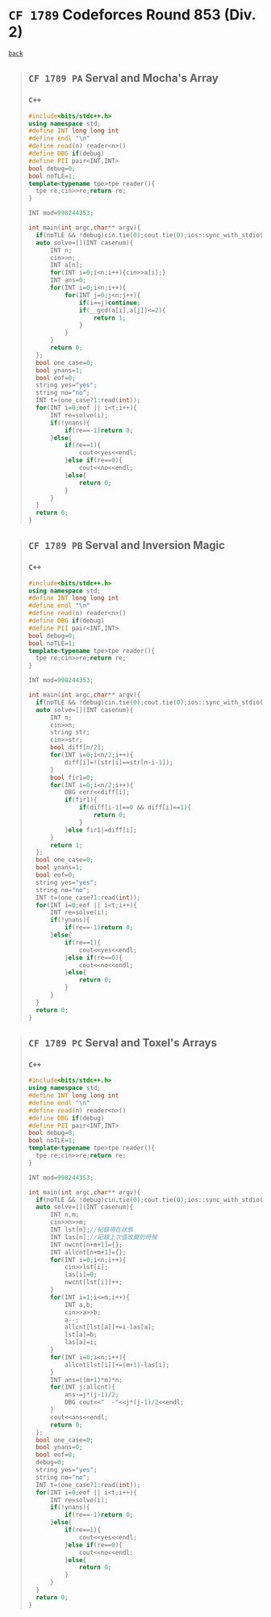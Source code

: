 <link id="style_css" rel="stylesheet" type="text/css" href="/OJ_ans/style.css">

# `CF 1789` Codeforces Round 853 (Div. 2)

[`back`](../)

> ## `CF 1789 PA` Serval and Mocha's Array
>
> ### `C++`
>
> ```c++
> #include<bits/stdc++.h>
> using namespace std;
> #define INT long long int
> #define endl "\n"
> #define read(n) reader<n>()
> #define DBG if(debug)
> #define PII pair<INT,INT>
> bool debug=0;
> bool noTLE=1;
> template<typename tpe>tpe reader(){
> 	tpe re;cin>>re;return re;
> }
>
> INT mod=998244353;
>
> int main(int argc,char** argv){
> 	if(noTLE && !debug)cin.tie(0);cout.tie(0);ios::sync_with_stdio(0);
> 	auto solve=[](INT casenum){
> 		INT n;
> 		cin>>n;
> 		INT a[n];
> 		for(INT i=0;i<n;i++){cin>>a[i];}
> 		INT ans=0;
> 		for(INT i=0;i<n;i++){
> 			for(INT j=0;j<n;j++){
> 				if(i==j)continue;
> 				if(__gcd(a[i],a[j])<=2){
> 					return 1;
> 				}
> 			}
> 		}
> 		return 0;
> 	};
> 	bool one_case=0;
> 	bool ynans=1;
> 	bool eof=0;
> 	string yes="yes";
> 	string no="no";
> 	INT t=(one_case?1:read(int));
> 	for(INT i=0;eof || i<t;i++){
> 		INT re=solve(i);
> 		if(!ynans){
> 			if(re==-1)return 0;
> 		}else{
> 			if(re==1){
> 				cout<<yes<<endl;
> 			}else if(re==0){
> 				cout<<no<<endl;
> 			}else{
> 				return 0;
> 			}
> 		}
> 	}
> 	return 0;
> }
> ```

> ## `CF 1789 PB` Serval and Inversion Magic
>
> ### `C++`
>
> ```c++
> #include<bits/stdc++.h>
> using namespace std;
> #define INT long long int
> #define endl "\n"
> #define read(n) reader<n>()
> #define DBG if(debug)
> #define PII pair<INT,INT>
> bool debug=0;
> bool noTLE=1;
> template<typename tpe>tpe reader(){
> 	tpe re;cin>>re;return re;
> }
>
> INT mod=998244353;
>
> int main(int argc,char** argv){
> 	if(noTLE && !debug)cin.tie(0);cout.tie(0);ios::sync_with_stdio(0);
> 	auto solve=[](INT casenum){
> 		INT n;
> 		cin>>n;
> 		string str;
> 		cin>>str;
> 		bool diff[n/2];
> 		for(INT i=0;i<n/2;i++){
> 			diff[i]=!(str[i]==str[n-i-1]);
> 		}
> 		bool fir1=0;
> 		for(INT i=0;i<n/2;i++){
> 			DBG cerr<<diff[i];
> 			if(fir1){
> 				if(diff[i-1]==0 && diff[i]==1){
> 					return 0;
> 				}
> 			}else fir1|=diff[i];
> 		}
> 		return 1;
> 	};
> 	bool one_case=0;
> 	bool ynans=1;
> 	bool eof=0;
> 	string yes="yes";
> 	string no="no";
> 	INT t=(one_case?1:read(int));
> 	for(INT i=0;eof || i<t;i++){
> 		INT re=solve(i);
> 		if(!ynans){
> 			if(re==-1)return 0;
> 		}else{
> 			if(re==1){
> 				cout<<yes<<endl;
> 			}else if(re==0){
> 				cout<<no<<endl;
> 			}else{
> 				return 0;
> 			}
> 		}
> 	}
> 	return 0;
> }
> ```

> ## `CF 1789 PC` Serval and Toxel's Arrays
>
> ### `C++`
>
> ```c++
> #include<bits/stdc++.h>
> using namespace std;
> #define INT long long int
> #define endl "\n"
> #define read(n) reader<n>()
> #define DBG if(debug)
> #define PII pair<INT,INT>
> bool debug=0;
> bool noTLE=1;
> template<typename tpe>tpe reader(){
> 	tpe re;cin>>re;return re;
> }
>
> INT mod=998244353;
>
> int main(int argc,char** argv){
> 	if(noTLE && !debug)cin.tie(0);cout.tie(0);ios::sync_with_stdio(0);
> 	auto solve=[](INT casenum){
> 		INT n,m;
> 		cin>>n>>m;
> 		INT lst[n];//紀錄現在狀態
> 		INT las[n];//紀錄上次值改變的時候
> 		INT nwcnt[n+m+1]={};
> 		INT allcnt[n+m+1]={};
> 		for(INT i=0;i<n;i++){
> 			cin>>lst[i];
> 			las[i]=0;
> 			nwcnt[lst[i]]++;
> 		}
> 		for(INT i=1;i<=m;i++){
> 			INT a,b;
> 			cin>>a>>b;
> 			a--;
> 			allcnt[lst[a]]+=i-las[a];
> 			lst[a]=b;
> 			las[a]=i;
> 		}
> 		for(INT i=0;i<n;i++){
> 			allcnt[lst[i]]+=(m+1)-las[i];
> 		}
> 		INT ans=((m+1)*m)*n;
> 		for(INT j:allcnt){
> 			ans-=j*(j-1)/2;
> 			DBG cout<<"  -"<<j*(j-1)/2<<endl;
> 		}
> 		cout<<ans<<endl;
> 		return 0;
> 	};
> 	bool one_case=0;
> 	bool ynans=0;
> 	bool eof=0;
> 	debug=0;
> 	string yes="yes";
> 	string no="no";
> 	INT t=(one_case?1:read(int));
> 	for(INT i=0;eof || i<t;i++){
> 		INT re=solve(i);
> 		if(!ynans){
> 			if(re==-1)return 0;
> 		}else{
> 			if(re==1){
> 				cout<<yes<<endl;
> 			}else if(re==0){
> 				cout<<no<<endl;
> 			}else{
> 				return 0;
> 			}
> 		}
> 	}
> 	return 0;
> }
> ```
